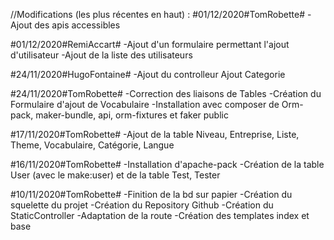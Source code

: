 //Modifications (les plus récentes en haut) :
#01/12/2020#TomRobette#
-Ajout des apis accessibles

#01/12/2020#RemiAccart#
-Ajout d'un formulaire permettant l'ajout d'utilisateur
-Ajout de la liste des utilisateurs


#24/11/2020#HugoFontaine#
-Ajout du controlleur Ajout Categorie

#24/11/2020#TomRobette#
-Correction des liaisons de Tables
-Création du Formulaire d'ajout de Vocabulaire
-Installation avec composer de Orm-pack, maker-bundle, api, orm-fixtures et faker
public

#17/11/2020#TomRobette#
-Ajout de la table Niveau, Entreprise, Liste, Theme, Vocabulaire, Catégorie, Langue

#16/11/2020#TomRobette#
-Installation d'apache-pack
-Création de la table User (avec le make:user) et de la table Test, Tester

#10/11/2020#TomRobette#
-Finition de la bd sur papier
-Création du squelette du projet
-Création du Repository Github
-Création du StaticController
-Adaptation de la route
-Création des templates index et base